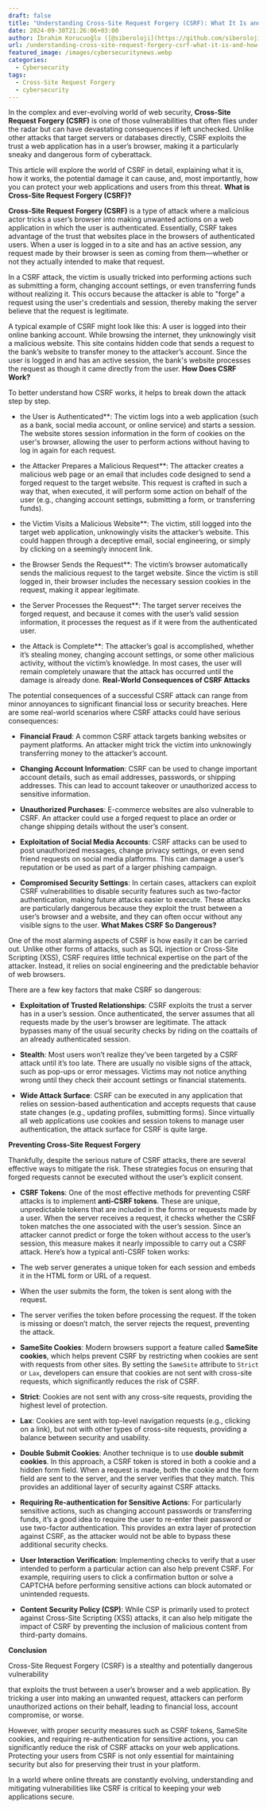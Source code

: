 ```yaml
---
draft: false
title: "Understanding Cross-Site Request Forgery (CSRF): What It Is and How to Protect Your Web Applications"
date: 2024-09-30T21:26:06+03:00
author: İbrahim Korucuoğlu ([@siberoloji](https://github.com/siberoloji))
url: /understanding-cross-site-request-forgery-csrf-what-it-is-and-how-to-protect-your-web-applications/
featured_image: /images/cybersecuritynews.webp
categories:
  - Cybersecurity
tags:
  - Cross-Site Request Forgery
  - cybersecurity
---
```



In the complex and ever-evolving world of web security, **Cross-Site Request Forgery (CSRF)** is one of those vulnerabilities that often flies under the radar but can have devastating consequences if left unchecked. Unlike other attacks that target servers or databases directly, CSRF exploits the trust a web application has in a user’s browser, making it a particularly sneaky and dangerous form of cyberattack.



This article will explore the world of CSRF in detail, explaining what it is, how it works, the potential damage it can cause, and, most importantly, how you can protect your web applications and users from this threat.
**What is Cross-Site Request Forgery (CSRF)?**



**Cross-Site Request Forgery (CSRF)** is a type of attack where a malicious actor tricks a user’s browser into making unwanted actions on a web application in which the user is authenticated. Essentially, CSRF takes advantage of the trust that websites place in the browsers of authenticated users. When a user is logged in to a site and has an active session, any request made by their browser is seen as coming from them—whether or not they actually intended to make that request.



In a CSRF attack, the victim is usually tricked into performing actions such as submitting a form, changing account settings, or even transferring funds without realizing it. This occurs because the attacker is able to "forge" a request using the user's credentials and session, thereby making the server believe that the request is legitimate.



A typical example of CSRF might look like this: A user is logged into their online banking account. While browsing the internet, they unknowingly visit a malicious website. This site contains hidden code that sends a request to the bank’s website to transfer money to the attacker’s account. Since the user is logged in and has an active session, the bank's website processes the request as though it came directly from the user.
**How Does CSRF Work?**



To better understand how CSRF works, it helps to break down the attack step by step.


* the User is Authenticated**: The victim logs into a web application (such as a bank, social media account, or online service) and starts a session. The website stores session information in the form of cookies on the user's browser, allowing the user to perform actions without having to log in again for each request.

* the Attacker Prepares a Malicious Request**: The attacker creates a malicious web page or an email that includes code designed to send a forged request to the target website. This request is crafted in such a way that, when executed, it will perform some action on behalf of the user (e.g., changing account settings, submitting a form, or transferring funds).

* the Victim Visits a Malicious Website**: The victim, still logged into the target web application, unknowingly visits the attacker’s website. This could happen through a deceptive email, social engineering, or simply by clicking on a seemingly innocent link.

* the Browser Sends the Request**: The victim’s browser automatically sends the malicious request to the target website. Since the victim is still logged in, their browser includes the necessary session cookies in the request, making it appear legitimate.

* the Server Processes the Request**: The target server receives the forged request, and because it comes with the user’s valid session information, it processes the request as if it were from the authenticated user.

* the Attack is Complete**: The attacker’s goal is accomplished, whether it’s stealing money, changing account settings, or some other malicious activity, without the victim’s knowledge.
In most cases, the user will remain completely unaware that the attack has occurred until the damage is already done.
**Real-World Consequences of CSRF Attacks**



The potential consequences of a successful CSRF attack can range from minor annoyances to significant financial loss or security breaches. Here are some real-world scenarios where CSRF attacks could have serious consequences:


* **Financial Fraud**: A common CSRF attack targets banking websites or payment platforms. An attacker might trick the victim into unknowingly transferring money to the attacker’s account.

* **Changing Account Information**: CSRF can be used to change important account details, such as email addresses, passwords, or shipping addresses. This can lead to account takeover or unauthorized access to sensitive information.

* **Unauthorized Purchases**: E-commerce websites are also vulnerable to CSRF. An attacker could use a forged request to place an order or change shipping details without the user’s consent.

* **Exploitation of Social Media Accounts**: CSRF attacks can be used to post unauthorized messages, change privacy settings, or even send friend requests on social media platforms. This can damage a user’s reputation or be used as part of a larger phishing campaign.

* **Compromised Security Settings**: In certain cases, attackers can exploit CSRF vulnerabilities to disable security features such as two-factor authentication, making future attacks easier to execute.
These attacks are particularly dangerous because they exploit the trust between a user’s browser and a website, and they can often occur without any visible signs to the user.
**What Makes CSRF So Dangerous?**



One of the most alarming aspects of CSRF is how easily it can be carried out. Unlike other forms of attacks, such as SQL injection or Cross-Site Scripting (XSS), CSRF requires little technical expertise on the part of the attacker. Instead, it relies on social engineering and the predictable behavior of web browsers.



There are a few key factors that make CSRF so dangerous:


* **Exploitation of Trusted Relationships**: CSRF exploits the trust a server has in a user’s session. Once authenticated, the server assumes that all requests made by the user’s browser are legitimate. The attack bypasses many of the usual security checks by riding on the coattails of an already authenticated session.

* **Stealth**: Most users won’t realize they’ve been targeted by a CSRF attack until it’s too late. There are usually no visible signs of the attack, such as pop-ups or error messages. Victims may not notice anything wrong until they check their account settings or financial statements.

* **Wide Attack Surface**: CSRF can be executed in any application that relies on session-based authentication and accepts requests that cause state changes (e.g., updating profiles, submitting forms). Since virtually all web applications use cookies and session tokens to manage user authentication, the attack surface for CSRF is quite large.

**Preventing Cross-Site Request Forgery**



Thankfully, despite the serious nature of CSRF attacks, there are several effective ways to mitigate the risk. These strategies focus on ensuring that forged requests cannot be executed without the user’s explicit consent.


* **CSRF Tokens**: One of the most effective methods for preventing CSRF attacks is to implement **anti-CSRF tokens**. These are unique, unpredictable tokens that are included in the forms or requests made by a user. When the server receives a request, it checks whether the CSRF token matches the one associated with the user’s session. Since an attacker cannot predict or forge the token without access to the user’s session, this measure makes it nearly impossible to carry out a CSRF attack. Here’s how a typical anti-CSRF token works:



* The web server generates a unique token for each session and embeds it in the HTML form or URL of a request.

* When the user submits the form, the token is sent along with the request.

* The server verifies the token before processing the request. If the token is missing or doesn’t match, the server rejects the request, preventing the attack.



* **SameSite Cookies**: Modern browsers support a feature called **SameSite cookies**, which helps prevent CSRF by restricting when cookies are sent with requests from other sites. By setting the `SameSite` attribute to `Strict` or `Lax`, developers can ensure that cookies are not sent with cross-site requests, which significantly reduces the risk of CSRF.



* **Strict**: Cookies are not sent with any cross-site requests, providing the highest level of protection.

* **Lax**: Cookies are sent with top-level navigation requests (e.g., clicking on a link), but not with other types of cross-site requests, providing a balance between security and usability.



* **Double Submit Cookies**: Another technique is to use **double submit cookies**. In this approach, a CSRF token is stored in both a cookie and a hidden form field. When a request is made, both the cookie and the form field are sent to the server, and the server verifies that they match. This provides an additional layer of security against CSRF attacks.

* **Requiring Re-authentication for Sensitive Actions**: For particularly sensitive actions, such as changing account passwords or transferring funds, it’s a good idea to require the user to re-enter their password or use two-factor authentication. This provides an extra layer of protection against CSRF, as the attacker would not be able to bypass these additional security checks.

* **User Interaction Verification**: Implementing checks to verify that a user intended to perform a particular action can also help prevent CSRF. For example, requiring users to click a confirmation button or solve a CAPTCHA before performing sensitive actions can block automated or unintended requests.

* **Content Security Policy (CSP)**: While CSP is primarily used to protect against Cross-Site Scripting (XSS) attacks, it can also help mitigate the impact of CSRF by preventing the inclusion of malicious content from third-party domains.

**Conclusion**



Cross-Site Request Forgery (CSRF) is a stealthy and potentially dangerous vulnerability



that exploits the trust between a user’s browser and a web application. By tricking a user into making an unwanted request, attackers can perform unauthorized actions on their behalf, leading to financial loss, account compromise, or worse.



However, with proper security measures such as CSRF tokens, SameSite cookies, and requiring re-authentication for sensitive actions, you can significantly reduce the risk of CSRF attacks on your web applications. Protecting your users from CSRF is not only essential for maintaining security but also for preserving their trust in your platform.



In a world where online threats are constantly evolving, understanding and mitigating vulnerabilities like CSRF is critical to keeping your web applications secure.
